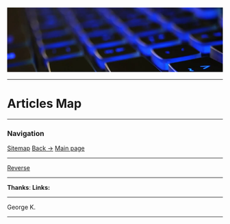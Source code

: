 

![banner](../files/_bg1.png)

---
# Articles Map
---
### Navigation
[Sitemap](./site_map.md)
[Back ->](./site_map.md)
[Main page](README.md)

----
[Reverse](./Reverse/!reverse_template.md)


---
**Thanks**:
**Links:**


---
George K.

---